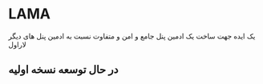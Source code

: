 <h1>
	LAMA
</h1>
<p>
    یک ایده جهت ساخت یک ادمین پنل جامع و امن و متفاوت نسبت به ادمین پنل های دیگر لاراول 
</p>

<h2>
    در حال توسعه نسخه اولیه
</h2>
